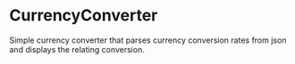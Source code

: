# CurrencyConverter

Simple currency converter that parses currency conversion rates from json and displays the relating conversion.
